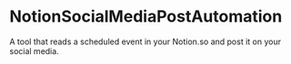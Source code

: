 # NotionSocialMediaPostAutomation
A tool that reads a scheduled event in your Notion.so and post it on your social media.
